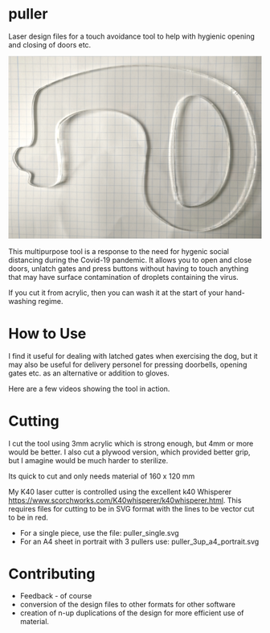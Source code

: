 # puller
Laser design files for a touch avoidance tool to help with hygienic opening and closing of doors etc. 

![GUI Example](https://github.com/simonmonk/puller/blob/master/docs/clear_acrylic.jpg)

This multipurpose tool is a response to the need for hygenic social distancing during the Covid-19 pandemic. It allows you to open and close doors, unlatch gates and press buttons without having to touch anything that may have surface contamination of droplets containing the virus.

If you cut it from acrylic, then you can wash it at the start of your hand-washing regime.

# How to Use

I find it useful for dealing with latched gates when exercising the dog, but it may also be useful for delivery personel for pressing doorbells, opening gates etc. as an alternative or addition to gloves.

Here are a few videos showing the tool in action.

# Cutting

I cut the tool using 3mm acrylic which is strong enough, but 4mm or more would be better. I also cut a plywood version, which provided better grip, but I amagine would be much harder to sterilize.

Its quick to cut and only needs material of 160 x 120 mm

My K40 laser cutter is controlled using the excellent k40 Whisperer https://www.scorchworks.com/K40whisperer/k40whisperer.html. This requires files for cutting to be in SVG format with the lines to be vector cut to be in red.

+ For a single piece, use the file: puller_single.svg
+ For an A4 sheet in portrait with 3 pullers use: puller_3up_a4_portrait.svg


# Contributing

+ Feedback - of course
+ conversion of the design files to other formats for other software
+ creation of n-up duplications of the design for more efficient use of material.
